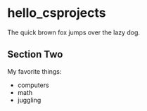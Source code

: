 # hello_csprojects

The quick brown fox jumps over the lazy dog.


## Section Two

My favorite things:
- computers
- math
- juggling

